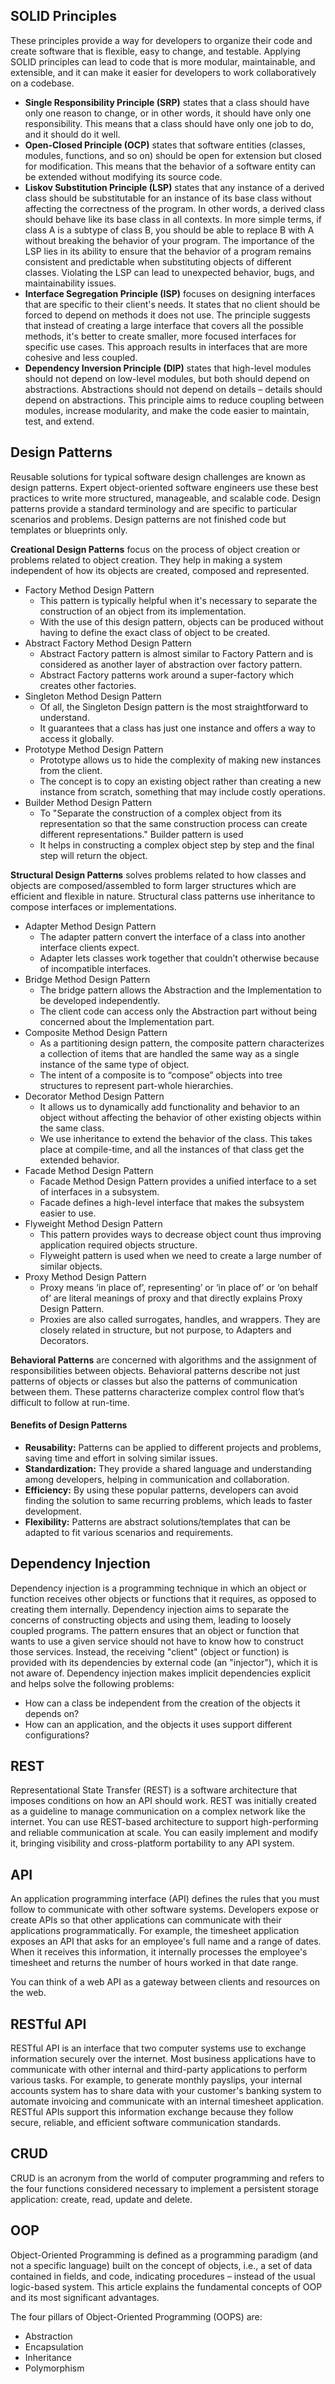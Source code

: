 ## SOLID Principles
These principles provide a way for developers to organize their code and create software that is flexible, easy to change, and testable. Applying SOLID principles can lead to code that is more modular, maintainable, and extensible, and it can make it easier for developers to work collaboratively on a codebase.

- **Single Responsibility Principle (SRP)** states that a class should have only one reason to change, or in other words, it should have only one responsibility. This means that a class should have only one job to do, and it should do it well.
- **Open-Closed Principle (OCP)** states that software entities (classes, modules, functions, and so on) should be open for extension but closed for modification. This means that the behavior of a software entity can be extended without modifying its source code.
- **Liskov Substitution Principle (LSP)** states that any instance of a derived class should be substitutable for an instance of its base class without affecting the correctness of the program. In other words, a derived class should behave like its base class in all contexts. In more simple terms, if class A is a subtype of class B, you should be able to replace B with A without breaking the behavior of your program. The importance of the LSP lies in its ability to ensure that the behavior of a program remains consistent and predictable when substituting objects of different classes. Violating the LSP can lead to unexpected behavior, bugs, and maintainability issues.
- **Interface Segregation Principle (ISP)** focuses on designing interfaces that are specific to their client's needs. It states that no client should be forced to depend on methods it does not use. The principle suggests that instead of creating a large interface that covers all the possible methods, it's better to create smaller, more focused interfaces for specific use cases. This approach results in interfaces that are more cohesive and less coupled.
- **Dependency Inversion Principle (DIP)** states that high-level modules should not depend on low-level modules, but both should depend on abstractions. Abstractions should not depend on details – details should depend on abstractions. This principle aims to reduce coupling between modules, increase modularity, and make the code easier to maintain, test, and extend.

## Design Patterns
Reusable solutions for typical software design challenges are known as design patterns. Expert object-oriented software engineers use these best practices to write more structured, manageable, and scalable code. Design patterns provide a standard terminology and are specific to particular scenarios and problems. Design patterns are not finished code but templates or blueprints only.

**Creational Design Patterns** focus on the process of object creation or problems related to object creation. They help in making a system independent of how its objects are created, composed and represented.
  - Factory Method Design Pattern
    - This pattern is typically helpful when it's necessary to separate the construction of an object from its implementation.
    - With the use of this design pattern, objects can be produced without having to define the exact class of object to be created.
  - Abstract Factory Method Design Pattern
    - Abstract Factory pattern is almost similar to Factory Pattern and is considered as another layer of abstraction over factory pattern.
    - Abstract Factory patterns work around a super-factory which creates other factories. 
  - Singleton Method Design Pattern
    - Of all, the Singleton Design pattern is the most straightforward to understand. 
    - It guarantees that a class has just one instance and offers a way to access it globally. 
  - Prototype Method Design Pattern
    - Prototype allows us to hide the complexity of making new instances from the client.
    - The concept is to copy an existing object rather than creating a new instance from scratch, something that may include costly operations. 
  - Builder Method Design Pattern
    - To "Separate the construction of a complex object from its representation so that the same construction process can create different representations." Builder pattern is used
    - It helps in constructing a complex object step by step and the final step will return the object.

**Structural Design Patterns** solves problems related to how classes and objects are composed/assembled to form larger structures which are efficient and flexible in nature. Structural class patterns use inheritance to compose interfaces or implementations.
  - Adapter Method Design Pattern
    - The adapter pattern convert the interface of a class into another interface clients expect.
    - Adapter lets classes work together that couldn’t otherwise because of incompatible interfaces. 
  - Bridge Method Design Pattern
    - The bridge pattern allows the Abstraction and the Implementation to be developed independently.
    - The client code can access only the Abstraction part without being concerned about the Implementation part.
  - Composite Method Design Pattern
    - As a partitioning design pattern, the composite pattern characterizes a collection of items that are handled the same way as a single instance of the same type of object.
    - The intent of a composite is to “compose” objects into tree structures to represent part-whole hierarchies.
  - Decorator Method Design Pattern
    - It allows us to dynamically add functionality and behavior to an object without affecting the behavior of other existing objects within the same class.
    - We use inheritance to extend the behavior of the class. This takes place at compile-time, and all the instances of that class get the extended behavior. 
  - Facade Method Design Pattern
    - Facade Method Design Pattern provides a unified interface to a set of interfaces in a subsystem.
    - Facade defines a high-level interface that makes the subsystem easier to use.
  - Flyweight Method Design Pattern
    - This pattern provides ways to decrease object count thus improving application required objects structure.
    - Flyweight pattern is used when we need to create a large number of similar objects. 
  - Proxy Method Design Pattern
    - Proxy means ‘in place of’, representing’ or ‘in place of’ or ‘on behalf of’ are literal meanings of proxy and that directly explains Proxy Design Pattern.
    - Proxies are also called surrogates, handles, and wrappers. They are closely related in structure, but not purpose, to Adapters and Decorators.

**Behavioral Patterns** are concerned with algorithms and the assignment of responsibilities between objects. Behavioral patterns describe not just patterns of objects or classes but also the patterns of communication between them. These patterns characterize complex control flow that’s difficult to follow at run-time.

#### Benefits of Design Patterns
- **Reusability:** Patterns can be applied to different projects and problems, saving time and effort in solving similar issues.
- **Standardization:** They provide a shared language and understanding among developers, helping in communication and collaboration.
- **Efficiency:** By using these popular patterns, developers can avoid finding the solution to same recurring problems, which leads to faster development.
- **Flexibility:** Patterns are abstract solutions/templates that can be adapted to fit various scenarios and requirements.

## Dependency Injection
Dependency injection is a programming technique in which an object or function receives other objects or functions that it requires, as opposed to creating them internally. Dependency injection aims to separate the concerns of constructing objects and using them, leading to loosely coupled programs. The pattern ensures that an object or function that wants to use a given service should not have to know how to construct those services. Instead, the receiving "client" (object or function) is provided with its dependencies by external code (an "injector"), which it is not aware of. Dependency injection makes implicit dependencies explicit and helps solve the following problems:

- How can a class be independent from the creation of the objects it depends on?
- How can an application, and the objects it uses support different configurations?
	
## REST
Representational State Transfer (REST) is a software architecture that imposes conditions on how an API should work. REST was initially created as a guideline to manage communication on a complex network like the internet. You can use REST-based architecture to support high-performing and reliable communication at scale. You can easily implement and modify it, bringing visibility and cross-platform portability to any API system.

## API
An application programming interface (API) defines the rules that you must follow to communicate with other software systems. Developers expose or create APIs so that other applications can communicate with their applications programmatically. For example, the timesheet application exposes an API that asks for an employee's full name and a range of dates. When it receives this information, it internally processes the employee's timesheet and returns the number of hours worked in that date range.
	
You can think of a web API as a gateway between clients and resources on the web.

## RESTful API
RESTful API is an interface that two computer systems use to exchange information securely over the internet. Most business applications have to communicate with other internal and third-party applications to perform various tasks. For example, to generate monthly payslips, your internal accounts system has to share data with your customer's banking system to automate invoicing and communicate with an internal timesheet application. RESTful APIs support this information exchange because they follow secure, reliable, and efficient software communication standards.

## CRUD
CRUD is an acronym from the world of computer programming and refers to the four functions considered necessary to implement a persistent storage application: create, read, update and delete.

## OOP
Object-Oriented Programming is defined as a programming paradigm (and not a specific language) built on the concept of objects, i.e., a set of data contained in fields, and code, indicating procedures – instead of the usual logic-based system. This article explains the fundamental concepts of OOP and its most significant advantages. 

The four pillars of Object-Oriented Programming (OOPS) are:
- Abstraction
- Encapsulation
- Inheritance
- Polymorphism
